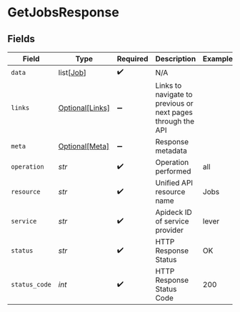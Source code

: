 # GetJobsResponse


## Fields

| Field                                                       | Type                                                        | Required                                                    | Description                                                 | Example                                                     |
| ----------------------------------------------------------- | ----------------------------------------------------------- | ----------------------------------------------------------- | ----------------------------------------------------------- | ----------------------------------------------------------- |
| `data`                                                      | list[[Job](../../models/shared/job.md)]                     | :heavy_check_mark:                                          | N/A                                                         |                                                             |
| `links`                                                     | [Optional[Links]](../../models/shared/links.md)             | :heavy_minus_sign:                                          | Links to navigate to previous or next pages through the API |                                                             |
| `meta`                                                      | [Optional[Meta]](../../models/shared/meta.md)               | :heavy_minus_sign:                                          | Response metadata                                           |                                                             |
| `operation`                                                 | *str*                                                       | :heavy_check_mark:                                          | Operation performed                                         | all                                                         |
| `resource`                                                  | *str*                                                       | :heavy_check_mark:                                          | Unified API resource name                                   | Jobs                                                        |
| `service`                                                   | *str*                                                       | :heavy_check_mark:                                          | Apideck ID of service provider                              | lever                                                       |
| `status`                                                    | *str*                                                       | :heavy_check_mark:                                          | HTTP Response Status                                        | OK                                                          |
| `status_code`                                               | *int*                                                       | :heavy_check_mark:                                          | HTTP Response Status Code                                   | 200                                                         |
